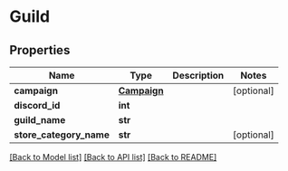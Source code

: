 # Guild

## Properties
Name | Type | Description | Notes
------------ | ------------- | ------------- | -------------
**campaign** | [**Campaign**](Campaign.md) |  | [optional] 
**discord_id** | **int** |  | 
**guild_name** | **str** |  | 
**store_category_name** | **str** |  | [optional] 

[[Back to Model list]](../README.md#documentation-for-models) [[Back to API list]](../README.md#documentation-for-api-endpoints) [[Back to README]](../README.md)


